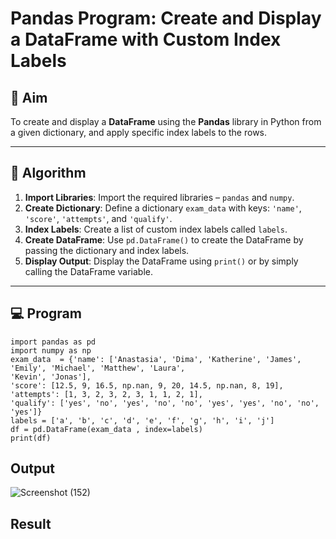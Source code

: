 # Pandas Program: Create and Display a DataFrame with Custom Index Labels

## 🎯 Aim

To create and display a **DataFrame** using the **Pandas** library in Python from a given dictionary, and apply specific index labels to the rows.

---

## 🧠 Algorithm

1. **Import Libraries**: Import the required libraries – `pandas` and `numpy`.
2. **Create Dictionary**: Define a dictionary `exam_data` with keys: `'name'`, `'score'`, `'attempts'`, and `'qualify'`.
3. **Index Labels**: Create a list of custom index labels called `labels`.
4. **Create DataFrame**: Use `pd.DataFrame()` to create the DataFrame by passing the dictionary and index labels.
5. **Display Output**: Display the DataFrame using `print()` or by simply calling the DataFrame variable.

---

## 💻 Program
```
import pandas as pd 
import numpy as np 
exam_data  = {'name': ['Anastasia', 'Dima', 'Katherine', 'James', 'Emily', 'Michael', 'Matthew', 'Laura', 
'Kevin', 'Jonas'], 
'score': [12.5, 9, 16.5, np.nan, 9, 20, 14.5, np.nan, 8, 19], 
'attempts': [1, 3, 2, 3, 2, 3, 1, 1, 2, 1], 
'qualify': ['yes', 'no', 'yes', 'no', 'no', 'yes', 'yes', 'no', 'no', 'yes']} 
labels = ['a', 'b', 'c', 'd', 'e', 'f', 'g', 'h', 'i', 'j'] 
df = pd.DataFrame(exam_data , index=labels) 
print(df)
```
## Output
![Screenshot (152)](https://github.com/user-attachments/assets/054400e3-afff-4bf2-8968-e0a321f146a8)

## Result
